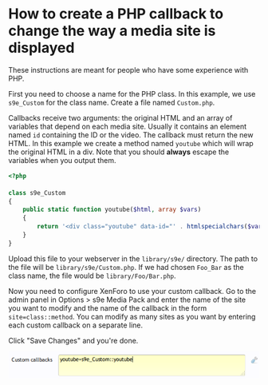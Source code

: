 How to create a PHP callback to change the way a media site is displayed
========================================================================
These instructions are meant for people who have some experience with PHP.

First you need to choose a name for the PHP class. In this example, we use `s9e_Custom` for the class name. Create a file named `Custom.php`.

Callbacks receive two arguments: the original HTML and an array of variables that depend on each media site. Usually it contains an element named `id` containing the ID or the video. The callback must return the new HTML. In this example we create a method named `youtube` which will wrap the original HTML in a div. Note that you should **always** escape the variables when you output them.

```php
<?php

class s9e_Custom
{
	public static function youtube($html, array $vars)
	{
		return '<div class="youtube" data-id="' . htmlspecialchars($vars['id']) . '">' . $html . '</div>';
	}
}
```

Upload this file to your webserver in the `library/s9e/` directory. The path to the file will be `library/s9e/Custom.php`. If we had chosen `Foo_Bar` as the class name, the file would be `library/Foo/Bar.php`.

Now you need to configure XenForo to use your custom callback. Go to the admin panel in Options > s9e Media Pack and enter the name of the site you want to modify and the name of the callback in the form `site=class::method`. You can modify as many sites as you want by entering each custom callback on a separate line.

Click "Save Changes" and you're done.

[![](CustomCallbacksThumbnail.png)](CustomCallbacks.png)